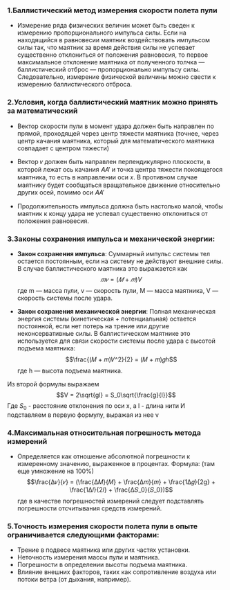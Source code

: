 ### 1.**Баллистический метод измерения скорости полета пули** 
- Измерение ряда физических величин может быть сведен к измерению пропорционального импульса силы. Если на находящийся в равновесии маятник воздействовать импульсом силы так, что маятник за время действия силы не успевает существенно отклониться от положения равновесия, то первое максимальное отклонение маятника от полученного толчка — баллистический отброс — пропорционально импульсу силы. Следовательно, измерение физической величины можно свести к измерению баллистического отброса.

### 2.**Условия, когда баллистический маятник можно принять за математический** 
- Вектор скорости пули в момент удара должен быть направлен по прямой, проходящей через центр тяжести маятника (точнее, через центр качания маятника, который для математического маятника совпадает с центром тяжести)
	
- Вектор 𝑣 должен быть направлен перпендикулярно плоскости, в которой лежат ось качания 𝐴𝐴′ и точка центра тяжести покоящегося маятника, то есть в направлении оси 𝑥. В противном случае маятнику будет сообщаться вращательное движение относительно других осей, помимо оси 𝐴𝐴′
	
- Продолжительность импульса должна быть настолько малой, чтобы маятник к концу удара не успевал существенно отклониться от положения равновесия.

### 3.**Законы сохранения импульса и механической энергии**:
- **Закон сохранения импульса**: 
	Суммарный импульс системы тел остается постоянным, если на систему не действуют внешние силы. В случае баллистического маятника это выражается как $$𝑚𝑣 = (𝑀 + 𝑚)V$$где m — масса пули, v — скорость пули, M — масса маятника, V — скорость системы после удара.

- **Закон сохранения механической энергии**: 
	Полная механическая энергия системы (кинетическая + потенциальная) остается постоянной, если нет потерь на трение или другие неконсервативные силы. В баллистическом маятнике это используется для связи скорости системы после удара с высотой подъема маятника: $$\frac{(𝑀 + 𝑚)𝑉^2}{2} = (𝑀 + 𝑚)𝑔ℎ$$ где h — высота подъема маятника.

Из второй формулы выражаем $$V = 2\sqrt{gl} = S_0\sqrt{\frac{g}{l}}$$
Где $S_0$ - расстояние отклонения по оси x, а l - длина нити 
И подставляем в первую формулу, выражая из нее v

### 4.**Максимальная относительная погрешность метода измерений**
- Определяется как отношение абсолютной погрешности к измеренному значению, выраженное в процентах. Формула: (там еще умножение на 100%) $$\frac{Δ𝑣}{𝑣} = (\frac{Δ𝑀}{𝑀} + \frac{Δ𝑚}{𝑚} + \frac{1Δ𝑔}{2g} + \frac{1Δ𝑙}{2𝑙} + \frac{Δ𝑆_0}{𝑆_0})$$где в качестве погрешностей измерений следует подставлять погрешности отсчитывания средств измерений.
    
### 5.**Точность измерения скорости полета пули в опыте ограничивается следующими факторами**:
- Трение в подвесе маятника или других частях установки.
- Неточность измерения массы пули и маятника.
- Погрешности в определении высоты подъема маятника.
- Влияние внешних факторов, таких как сопротивление воздуха или потоки ветра (от дыхания, например).


